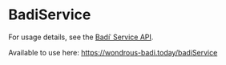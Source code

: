 ﻿# BadiService

For usage details, see the [Badíʿ Service API](https://sites.google.com/site/badicalendartools/home/badi-services-api).

Available to use here: https://wondrous-badi.today/badiService
